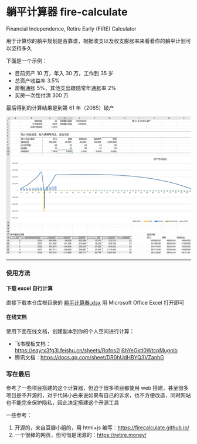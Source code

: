 # 躺平计算器 fire-calculate

Financial Independence, Retire Early (FIRE) Calculator

用于计算你的躺平规划是否靠谱，根据收支以及收支膨胀率来看看你的躺平计划可以坚持多久

下面是一个示例：

- 目前资产 10 万，年入 30 万，工作到 35 岁
- 总资产收益率 3.5%
- 房租通胀 5%，其他支出跟随常年通胀率 2%
- 买房一次性付清 300 万

最后得到的计算结果是到第 61 年（2085）破产

![](image_screen.png)

---

### 使用方法

#### 下载 excel 自行计算

直接下载本仓库根目录的 [躺平计算器.xlsx](躺平计算器.xlsx) 用 Microsoft Office Excel 打开即可

#### 在线文档

使用下面在线文档，创建副本到你的个人空间进行计算：

- 飞书模板文档：https://eqyrx3fg3l.feishu.cn/sheets/Rofps2lj8hYeGktI0WtcpMugnib
- 腾讯文档：https://docs.qq.com/sheet/DR0hUdHBYQ3VZanhG

### 写在最后

参考了一些项目搭建的这个计算器，但迫于很多项目都使用 web 搭建，甚至很多项目是不开源的，对于代码小白来说如果有自己的诉求，也不方便改造，同时网站也不能完全保护隐私，因此决定搭建这个开源工具

一些参考：

1. 开源的，来自豆瓣小组的，用 html+js 编写：https://firecalculate.github.io/
2. 一个很棒的网页，但可惜是闭源的：https://retire.money/
